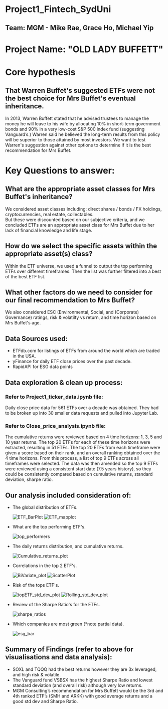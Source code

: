 # Project1_Fintech_SydUni
## Team: MGM - Mike Rae, Grace Ho, Michael Yip

# Project Name: "OLD LADY BUFFETT"

# Core hypothesis
## That Warren Buffet's suggested ETFs were not the best choice for Mrs Buffet's eventual inheritance.
In 2013, Warren Buffett stated that he advised trustees to manage the money he will leave to his wife by allocating
10% in short-term government bonds and 90% in a very low-cost S&P 500 index fund (suggesting Vanguard’s.)
Warren said he believed the long-term results from this policy will be superior to those attained by most investors.
We want to test Warren's suggestion against other options to determine if it is the best recommendation for Mrs Buffet.

# Key Questions to answer:
## What are the appropriate asset classes for Mrs Buffet's inheritance?
We considered asset classes including: direct shares / bonds / FX holdings, cryptocurrencies, real estate, collectables.  
But these were discounted based on our subjective criteria, and we concluded ETFs are an appropriate asset class for Mrs Buffet due to her lack of financial knowledge and life stage.

## How do we select the specific assets within the appropriate asset(s) class?
Within the ETF universe, we used a funnel to output the top performing ETFs over different timeframes.  Then the list was further filtered into a best of the best ETF list.

## What other factors do we need to consider for our final recommendation to Mrs Buffet?  
We also considered ESC (Environmental, Social, and (Corporate) Governance) ratings, risk & volatilty vs return, and time horizon based on Mrs Buffet's age.

## Data Sources used:
 - ETFdb.com for listings of ETFs from around the world which are traded in the USA.
 - yFinance for daily ETF close prices over the past decade.
 - RapidAPI for ESG data points

## Data exploration & clean up process:
### Refer to Project1_ticker_data.ipynb file:

Daily close price data for 561 ETFs over a decade was obtained.  They had to be broken up into 30 smaller data requests and pulled into Jupyter Lab.  

### Refer to Close_price_analysis.ipynb file:

The cumulative returns were reviewed based on 4 time horizons: 1, 3, 5 and 10 year returns.  The top 20 ETFs for each of these time horizons were extracted, resulting in 51 ETFs.
The top 20 ETFs from each timeframe were given a score based on their rank, and an overall ranking obtained over the 4 time horizons.
From this process, a list of top 9 ETFs across all timeframes were selected.
The data was then amended so the top 9 ETFs were reviewed using a consistent start date (7.5 years history), so they could be consistently compared based on cumulative returns, standard deviation, sharpe ratio.


## Our analysis included consideration of:
 - The global distribution of ETFs.
    
    ![ETF_BarPlot](ETF_barplot.png)
    ![ETF_mapplot](ETF_mapplot.png)
 
 - What are the top performing ETF's.
     
     ![top_performers](top_performers.png)
 
 - The daily returns distribution, and cumulative returns.
     
     ![Cumulative_returns_plot](top_etf_cumrtn_plot.png)

 - Correlations in the top 2 ETF's.
    
    ![BiVariate_plot](bivariate.png)
    ![ScatterPlot](scatterplot.png)
    
 - Risk of the tops ETF's.
    
    ![topETF_std_dev_plot](top_etf_stddev_plot.png)
    ![Rolling_std_dev_plot](top_etf_roll_std_plot.png)
    
 - Review of the Sharpe Ratio's for the ETFs.
 
    ![sharpe_ratios](sharpe_ratios.png)
 
 - Which companies are most green (*note partial data).
    
    ![esg_bar](esg_company_bar.png)



## Summary of Findings (refer to above for visualisations and data analysis):

 - SOXL and TQQQ had the best returns however they are 3x leveraged, and high risk & volatile.
 - The Vanguard fund VSBSX has the highest Sharpe Ratio and lowest standard deviation (and overall risk) although very low returns.
 - MGM Consulting’s recommendation for Mrs Buffett would be the 3rd and 4th ranked ETF’s (SMH and ARKK) with good average returns and a good std dev and Sharpe Ratio.




